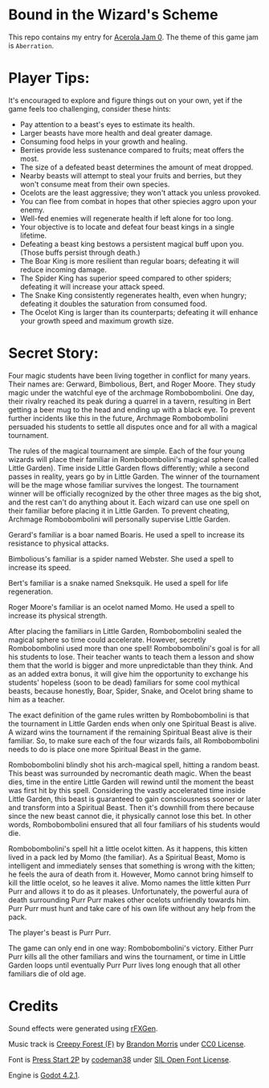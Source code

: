 # Bound in the Wizard's Scheme

This repo contains my entry for [Acerola Jam 0](https://itch.io/jam/acerola-jam-0). The theme of this game jam is `Aberration`.

# Player Tips:

It's encouraged to explore and figure things out on your own, yet if the game feels too challenging, consider these hints:

-   Pay attention to a beast's eyes to estimate its health.
-   Larger beasts have more health and deal greater damage.
-   Consuming food helps in your growth and healing.
-   Berries provide less sustenance compared to fruits; meat offers the most.
-   The size of a defeated beast determines the amount of meat dropped.
-   Nearby beasts will attempt to steal your fruits and berries, but they won't consume meat from their own species.
-   Ocelots are the least aggressive; they won't attack you unless provoked.
-   You can flee from combat in hopes that other spiecies aggro upon your enemy.
-   Well-fed enemies will regenerate health if left alone for too long.
-   Your objective is to locate and defeat four beast kings in a single lifetime.
-   Defeating a beast king bestows a persistent magical buff upon you. (Those buffs persist through death.)
-   The Boar King is more resilient than regular boars; defeating it will reduce incoming damage.
-   The Spider King has superior speed compared to other spiders; defeating it will increase your attack speed.
-   The Snake King consistently regenerates health, even when hungry; defeating it doubles the saturation from consumed food.
-   The Ocelot King is larger than its counterparts; defeating it will enhance your growth speed and maximum growth size.

# Secret Story:

Four magic students have been living together in conflict for many years. Their names are: Gerward, Bimbolious, Bert, and Roger Moore. They study magic under the watchful eye of the archmage Rombobombolini. One day, their rivalry reached its peak during a quarrel in a tavern, resulting in Bert getting a beer mug to the head and ending up with a black eye. To prevent further incidents like this in the future, Archmage Rombobombolini persuaded his students to settle all disputes once and for all with a magical tournament.

The rules of the magical tournament are simple. Each of the four young wizards will place their familiar in Rombobombolini's magical sphere (called Little Garden). Time inside Little Garden flows differently; while a second passes in reality, years go by in Little Garden. The winner of the tournament will be the mage whose familiar survives the longest. The tournament winner will be officially recognized by the other three mages as the big shot, and the rest can't do anything about it. Each wizard can use one spell on their familiar before placing it in Little Garden. To prevent cheating, Archmage Rombobombolini will personally supervise Little Garden.

Gerard's familiar is a boar named Boaris. He used a spell to increase its resistance to physical attacks.

Bimbolious's familiar is a spider named Webster. She used a spell to increase its speed.

Bert's familiar is a snake named Sneksquik. He used a spell for life regeneration.

Roger Moore's familiar is an ocelot named Momo. He used a spell to increase its physical strength.

After placing the familiars in Little Garden, Rombobombolini sealed the magical sphere so time could accelerate. However, secretly Rombobombolini used more than one spell! Rombobombolini's goal is for all his students to lose. Their teacher wants to teach them a lesson and show them that the world is bigger and more unpredictable than they think. And as an added extra bonus, it will give him the opportunity to exchange his students' hopeless (soon to be dead) familiars for some cool mythical beasts, because honestly, Boar, Spider, Snake, and Ocelot bring shame to him as a teacher.

The exact definition of the game rules written by Rombobombolini is that the tournament in Little Garden ends when only one Spiritual Beast is alive. A wizard wins the tournament if the remaining Spiritual Beast alive is their familiar. So, to make sure each of the four wizards fails, all Rombobombolini needs to do is place one more Spiritual Beast in the game.

Rombobombolini blindly shot his arch-magical spell, hitting a random beast. This beast was surrounded by necromantic death magic. When the beast dies, time in the entire Little Garden will rewind until the moment the beast was first hit by this spell. Considering the vastly accelerated time inside Little Garden, this beast is guaranteed to gain consciousness sooner or later and transform into a Spiritual Beast. Then it's downhill from there because since the new beast cannot die, it physically cannot lose this bet. In other words, Rombobombolini ensured that all four familiars of his students would die.

Rombobombolini's spell hit a little ocelot kitten. As it happens, this kitten lived in a pack led by Momo (the familiar). As a Spiritual Beast, Momo is intelligent and immediately senses that something is wrong with the kitten; he feels the aura of death from it. However, Momo cannot bring himself to kill the little ocelot, so he leaves it alive. Momo names the little kitten Purr Purr and allows it to do as it pleases. Unfortunately, the powerful aura of death surrounding Purr Purr makes other ocelots unfriendly towards him. Purr Purr must hunt and take care of his own life without any help from the pack.

The player's beast is Purr Purr.

The game can only end in one way: Rombobombolini's victory. Either Purr Purr kills all the other familiars and wins the tournament, or time in Little Garden loops until eventually Purr Purr lives long enough that all other familiars die of old age.

# Credits

Sound effects were generated using [rFXGen](https://raylibtech.itch.io/rfxgen).

Music track is [Creepy Forest (F)](https://opengameart.org/content/creepy-forest-f) by [Brandon Morris](https://opengameart.org/users/haeldb) under [CC0 License](https://creativecommons.org/publicdomain/zero/1.0/).

Font is [Press Start 2P](https://zone38.net/font/#pressstart) by [codeman38](https://www.zone38.net/) under [SIL Open Font License](https://openfontlicense.org/).

Engine is [Godot 4.2.1](https://godotengine.org/).
